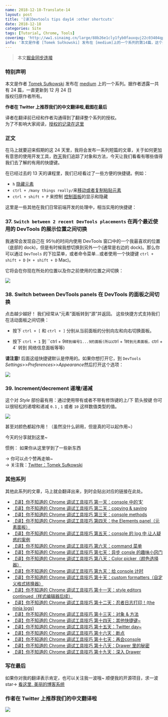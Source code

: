 ```yaml
---
name: 2018-12-18-Translate-14
layout: post
title: '[译]Devtools tips day14 :other shortcuts'
date: 2018-12-18
categories: Site
tags: [Tutorial, Chrome, Tools]
coverimg: 'http://ww1.sinaimg.cn/large/88b26e1cly1fyb0fauxquj22c03404qp.jpg'
info: '本文是作者 [Tomek Sułkowski] 发布在 [medium]上的一个系列的第14篇，这个系列一共有24篇'
---
```


> 本文[掘金同步连接](https://juejin.im/post/5c18b375f265da614e2c02e1)

### 特别声明

本文是作者 [Tomek Sułkowski](https://twitter.com/sulco) 发布在 [medium](https://medium.com/@tomsu) 上的一个系列。据作者透露一共有 24 篇，一直更新到 12 月 24 日<br>
版权归原作者所有。<br>

**作者在 Twitter 上推荐我们的中文翻译啦,截图在最后**<br>

译者在翻译前已经和作者沟通得到了翻译整个系列的授权。<br>
为了不影响大家阅读，[授权的记录在这里](https://juejin.im/post/5c09a80151882521c81168a2)<br>

### 正文

在马上就要迎来假期的这 24 天里，我将会发布一系列短篇的文章，关于如何更加有意思的使用开发工具，[昨天](https://juejin.im/post/5c1365a9e51d452f8e6034cb)我们追踪了对象和方法，今天让我们看看有哪些值得我们去了解的有用的快捷键。

在已经过去的 13 天的课程里，我们已经看过了一些方便的快捷键。例如：

- `h` [隐藏元素](https://juejin.im/post/5c0d2d85f265da612061a62f)
- `ctrl + /many things really/`来[移动或者复制粘贴元素](https://juejin.im/post/5c0d2d85f265da612061a62f)
- `ctrl + shift + P` 来控制 [控制面板](https://juejin.im/post/5c0ee12551882545e24ef291)的显示和隐藏

这里是一些其他在我们日常前端开发的处理中，相当实用的快捷键：

### 37. `Switch between 2 recent DevTools placements` 在两个最近使用的 DevTools 的展示位置之间切换

我通常会发现自己在 95％的时间内使用 DevTools 窗口中的一个我最喜欢的位置（底部的 dock)，但是有时候我想切换到另外一个(通常是右边的 dock)。那么你可以通过 `DevTools` 的下拉菜单，或者命令菜单...或者使用一个快捷键 `ctrl + shift + D` (`⌘ + shift + D` Mac)。

它将会在你现在所处的位置以及你之前使用的位置之间切换：

![](https://cdn-images-1.medium.com/max/1600/1*o3r_4_rWFJPc0Yog5cTq7g.gif)

### 38. Switch between DevTools panels 在 DevTools 的面板之间切换

点击越少越好！ 我们经常从“元素”面板转到“源”并返回。 这些快捷方式支持我们在活动面板之间切换：

- 按下 `ctrl + [` 和 `ctrl + ]` 分别从当前面板的分别向左和向右切换面板。

- 按下 `ctrl + 1` 到 ``ctrl + 9`转到编号1...9的面板(所以`ctrl + 1`转到元素面板，`ctrl + 4` 转到 网络信息面板等等)

**请注意!** 后面这组快捷键默认是停用的。如果你想打开它，到 `DevTools` _Settings_>>_Preferences_>>*Appearance*然后打开这个选项：

![](https://cdn-images-1.medium.com/max/1600/1*pZFLy61rmlA7PlZEZK_bcA.gif)

### 39. Increment/decrement 递增/递减

这个对 *Style* 部份最有用：通过使用带有或者不带有修饰键的上/下 箭头按键 你可以很轻松的递增和递减 `0.1` , `1` 或者 `10` 这样数值类型的值。

![](https://cdn-images-1.medium.com/max/1600/1*kZFCImzhLORiI7_W_HGXRg.png)


甚至对颜色都起作用！（虽然没什么卵用，但是真的可以起作用~）

今天的分享就到这里~

惯例： 如果你从这里学到了一些新东西

→ 你可以点个赞再走嘛~<br>
→ 关注我：[Twitter：Tomek Sułkowski](https://twitter.com/sulco)

### 其他系列

其他此系列的文章，马上就会翻译出来，到时会贴出对应的链接在此处。

- [【译】你不知道的 Chrome 调试工具技巧 第一天：console 中的'\$'](https://juejin.im/post/5c09a80151882521c81168a2)
- [【译】你不知道的 Chrome 调试工具技巧 第二天：copying & saving](https://juejin.im/post/5c0a0d5ff265da61117a1c75)
- [【译】你不知道的 Chrome 调试工具技巧 第三天：console methods](https://juejin.im/post/5c0a8ce6f265da6141716329)
- [【译】你不知道的 Chrome 调试工具技巧 第四天：the Elements panel（元素面板）](https://juejin.im/post/5c0d2d85f265da612061a62f)
- [【译】你不知道的 Chrome 调试工具技巧 第五天：console 的 log 中,让人疑惑的案例](https://juejin.im/post/5c0edc31f265da611c26d08a)
- [【译】你不知道的 Chrome 调试工具技巧 第六天：command 菜单](https://juejin.im/post/5c0ee12551882545e24ef291)
- [【译】你不知道的 Chrome 调试工具技巧 第七天：异步 consle 的趣味小窍门](https://juejin.im/post/5c0fdfc46fb9a049b13e0d82)
- [【译】你不知道的 Chrome 调试工具技巧 第八天：Color picker（颜色选择器）](https://juejin.im/post/5c10d9d1f265da6118019028)
- [【译】你不知道的 Chrome 调试工具技巧 第九天：给 console 计时](https://juejin.im/post/5c11809ef265da61141c76f1)
- [【译】你不知道的 Chrome 调试工具技巧 第十天：custom formatters（自定义格式转换器）](https://juejin.im/post/5c1365a9e51d452f8e6034cb)
- [【译】你不知道的 Chrome 调试工具技巧 第十一天：style editors continued（样式编辑器后续）](https://juejin.im/post/5c137ac3f265da617974b675)
- [【译】你不知道的 Chrome 调试工具技巧 第十二天：忍者日志打印！(the ninja logs)](https://juejin.im/post/5c16d943518825566d2365f3)
- [【译】你不知道的 Chrome 调试工具技巧 第十三天：对象 & 方法](https://juejin.im/post/5c18b2d66fb9a049d235fc82)
- [【译】你不知道的 Chrome 调试工具技巧 第十四天：其他快捷键~](https://juejin.im/post/5c18b375f265da614e2c02e1)
- [【译】你不知道的 Chrome 调试工具技巧 第十五天：Twitter day~](https://juejin.im/post/5c1b09f9f265da616f6feb9e)
- [【译】你不知道的 Chrome 调试工具技巧 第十六天：断点](https://juejin.im/post/5c1b16556fb9a049ff4e14dd)
- [【译】你不知道的 Chrome 调试工具技巧 第十七天：再会console](https://juejin.im/post/5c1b3393e51d45482717a2b7)
- [【译】你不知道的 Chrome 调试工具技巧 第十八天：Drawer 里的秘密](https://juejin.im/post/5c1b3cece51d452d1871ae37)
- [【译】你不知道的 Chrome 调试工具技巧 第十九天：深入 Drawer ](https://juejin.im/post/5c1b4df45188255e9b61fde5)


### 写在最后

如果你对我的翻译表示肯定，也可以关注我一波哦~
顺便我的开源项目，求一波 star→ [看这里, 美丽的博客系统](https://github.com/DendiSe7enGitHub/vue-blog-generater)

### 作者在 Twitter 上推荐我们的中文翻译啦

![](https://user-gold-cdn.xitu.io/2018/12/13/167a5ae8a72ac531?imageView2/2/w/800/q/100)
